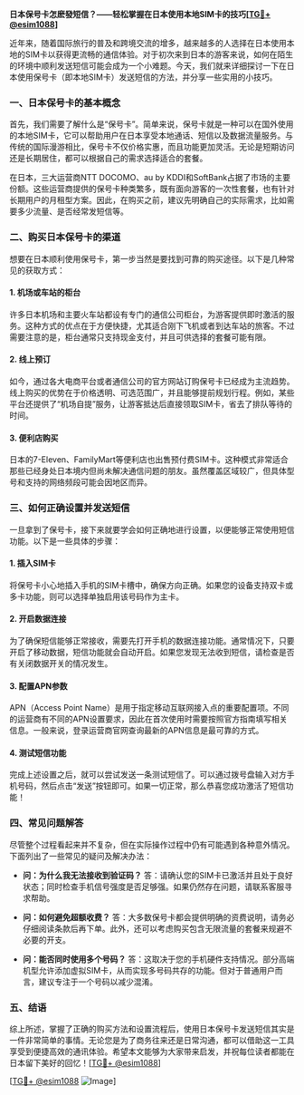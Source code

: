 **日本保号卡怎麽發短信？——轻松掌握在日本使用本地SIM卡的技巧[[TG💪+ @esim1088](https://t.me/s/esim1088)]**

近年来，随着国际旅行的普及和跨境交流的增多，越来越多的人选择在日本使用本地的SIM卡以获得更流畅的通信体验。对于初次来到日本的游客来说，如何在陌生的环境中顺利发送短信可能会成为一个小难题。今天，我们就来详细探讨一下在日本使用保号卡（即本地SIM卡）发送短信的方法，并分享一些实用的小技巧。

### 一、日本保号卡的基本概念

首先，我们需要了解什么是“保号卡”。简单来说，保号卡就是一种可以在国外使用的本地SIM卡，它可以帮助用户在日本享受本地通话、短信以及数据流量服务。与传统的国际漫游相比，保号卡不仅价格实惠，而且功能更加灵活。无论是短期访问还是长期居住，都可以根据自己的需求选择适合的套餐。

在日本，三大运营商NTT DOCOMO、au by KDDI和SoftBank占据了市场的主要份额。这些运营商提供的保号卡种类繁多，既有面向游客的一次性套餐，也有针对长期用户的月租型方案。因此，在购买之前，建议先明确自己的实际需求，比如需要多少流量、是否经常发短信等。

### 二、购买日本保号卡的渠道

想要在日本顺利使用保号卡，第一步当然是要找到可靠的购买途径。以下是几种常见的获取方式：

#### 1. 机场或车站的柜台
许多日本机场和主要火车站都设有专门的通信公司柜台，为游客提供即时激活的服务。这种方式的优点在于方便快捷，尤其适合刚下飞机或者到达车站的旅客。不过需要注意的是，柜台通常只支持现金支付，并且可供选择的套餐可能有限。

#### 2. 线上预订
如今，通过各大电商平台或者通信公司的官方网站订购保号卡已经成为主流趋势。线上购买的优势在于价格透明、可选范围广，并且能够提前规划行程。例如，某些平台还提供了“机场自提”服务，让游客抵达后直接领取SIM卡，省去了排队等待的时间。

#### 3. 便利店购买
日本的7-Eleven、FamilyMart等便利店也出售预付费SIM卡。这种模式非常适合那些已经身处日本境内但尚未解决通信问题的朋友。虽然覆盖区域较广，但具体型号和支持的网络频段可能会因地区而异。

### 三、如何正确设置并发送短信

一旦拿到了保号卡，接下来就要学会如何正确地进行设置，以便能够正常使用短信功能。以下是一些具体的步骤：

#### 1. 插入SIM卡
将保号卡小心地插入手机的SIM卡槽中，确保方向正确。如果您的设备支持双卡或多卡功能，则可以选择单独启用该号码作为主卡。

#### 2. 开启数据连接
为了确保短信能够正常接收，需要先打开手机的数据连接功能。通常情况下，只要开启了移动数据，短信功能就会自动开启。如果您发现无法收到短信，请检查是否有关闭数据开关的情况发生。

#### 3. 配置APN参数
APN（Access Point Name）是用于指定移动互联网接入点的重要配置项。不同的运营商有不同的APN设置要求，因此在首次使用时需要按照官方指南填写相关信息。一般来说，登录运营商官网查询最新的APN信息是最可靠的方式。

#### 4. 测试短信功能
完成上述设置之后，就可以尝试发送一条测试短信了。可以通过拨号盘输入对方手机号码，然后点击“发送”按钮即可。如果一切正常，那么恭喜您成功激活了短信功能！

### 四、常见问题解答

尽管整个过程看起来并不复杂，但在实际操作过程中仍有可能遇到各种意外情况。下面列出了一些常见的疑问及解决办法：

- **问：为什么我无法接收到验证码？**
  答：请确认您的SIM卡已激活并且处于良好状态；同时检查手机信号强度是否足够强。如果仍然存在问题，请联系客服寻求帮助。

- **问：如何避免超额收费？**
  答：大多数保号卡都会提供明确的资费说明，请务必仔细阅读条款后再下单。此外，还可以考虑购买包含无限流量的套餐来规避不必要的开支。

- **问：能否同时使用多个号码？**
  答：这取决于您的手机硬件支持情况。部分高端机型允许添加虚拟SIM卡，从而实现多号码共存的功能。但对于普通用户而言，建议专注于一个号码以减少混淆。

### 五、结语

综上所述，掌握了正确的购买方法和设置流程后，使用日本保号卡发送短信其实是一件非常简单的事情。无论您是为了商务往来还是日常沟通，都可以借助这一工具享受到便捷高效的通讯体验。希望本文能够为大家带来启发，并祝每位读者都能在日本留下美好的回忆！[[TG💪+ @esim1088](https://t.me/s/esim1088)]

[[TG💪+ @esim1088](https://t.me/s/esim1088) ![Image](https://i.postimg.cc/4NQfJmqS/Snipaste-2025-05-13-00-14-12.png)]